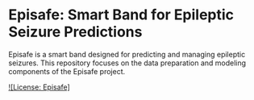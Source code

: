 # Episafe: Smart Band for Epileptic Seizure Predictions

Episafe is a smart band designed for predicting and managing epileptic seizures. This repository focuses on the data preparation and modeling components of the Episafe project.

[![License: Episafe]](http://www.episafe.tn/)





